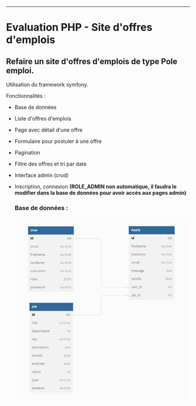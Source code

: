 -------------------------------------------------------    

# Evaluation PHP - Site d'offres d'emplois  

## Refaire un site d'offres d'emplois de type Pole emploi.  

Utilisation du framework symfony. 

Fonctionnalités :  
* Base de données  
* Liste d'offres d'emplois  
* Page avec détail d'une offre  
* Formulaire pour postuler à une offre  
* Pagination  
* Filtre des offres et tri par date  
* Interface admin (crud)  
* Inscription, connexion __(ROLE_ADMIN non automatique, il faudra le modifier dans la base de données pour avoir accès aux pages admin)__
  
  
  ### Base de données :  
  ![Alt text](public/images/diagram_BDD.png)
